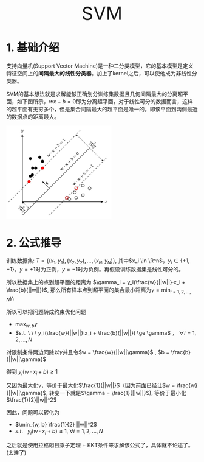 <center><font size = 10>SVM</font></center>

# 1. 基础介绍

支持向量机(Support Vector Machine)是一种二分类模型，它的基本模型是定义特征空间上的**间隔最大的线性分类器**。加上了kernel之后，可以使他成为非线性分类器。



SVM的基本想法就是求解能够正确划分训练集数据且几何间隔最大的分离超平面，如下图所示，$wx + b = 0$即为分离超平面，对于线性可分的数据而言，这样的超平面有无穷多个，但是集合间隔最大的超平面是唯一的。即该平面到两侧最近的数据点的距离最大。

<img src="img/svm_1.jpg" style="zoom:30%">



# 2. 公式推导

训练数据集: $T = \{(x_1, y_1), (x_2, y_2), ..., (x_N, y_N)\}$, 其中$x_i \in \R^n$，$y_i \in \{+1, -1\}$。$y=+1$时为正例，$y=-1$时为负例。再假设训练数据集是线性可分的。

所以数据集上的点到超平面的距离为 $\gamma_i = y_i(\frac{w}{||w||}·x_i + \frac{b}{||w||})$, 那么所有样本点到超平面的集合最小距离为$\gamma = \min_{i=1,2,...,N} \gamma_i$

所以可以把问题转成约束优化问题

- $\max_{w,b} \gamma$
- $s.t. \ \ \ y_i(\frac{w}{||w||}·x_i + \frac{b}{||w||}) \ge \gamma$ ， $\forall i = 1,2,...,N$

对限制条件两边同除以$\gamma$并且令$w = \frac{w}{||w||\gamma}$ , $b = \frac{b}{||w||\gamma}$

得到 $y_i(w·x_i + b) \ge 1$

又因为最大化$\gamma$，等价于最大化$\frac{1}{||w||}$（因为前面已经让$w = \frac{w}{||w||\gamma}$, 转变一下就是$\gamma = \frac{1}{||w||}$), 等价于最小化$\frac{1}{2}||w||^2$



因此，问题可以转化为

- $\min_{w, b} \frac{1}{2} ||w||^2$
- $s.t. \ \ \  y_i(w·x_i + b) \ge 1$,  $\forall i = 1, 2, ..., N$

之后就是使用拉格朗日乘子定理 + KKT条件来求解该公式了，具体就不论述了。(太难了)























